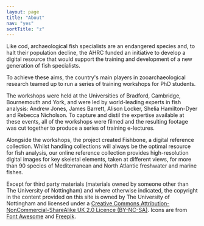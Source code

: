 ```yaml
---
layout: page
title: "About"
nav: "yes"
sortTitle: "z"
---
```


Like cod, archaeological fish specialists are an endangered species and, to halt their population decline, the AHRC funded an initiative to develop a digital resource that would support the training and development of a new generation of fish specialists.

To achieve these aims, the country's main players in zooarchaeological research teamed up to run a series of training workshops for PhD students.

The workshops were held at the Universities of Bradford, Cambridge, Bournemouth and York, and were led by world-leading experts in fish analysis: Andrew Jones, James Barrett, Alison Locker, Shelia Hamilton-Dyer and Rebecca Nicholson. To capture and distil the expertise available at these events, all of the workshops were filmed and the resulting footage was cut together to produce a series of training e-lectures.

Alongside the workshops, the project created Fishbone, a digital reference collection. Whilst handling collections will always be the optimal resource for fish analysis, our online reference collection provides high-resolution digital images for key skeletal elements, taken at different views, for more than 90 species of Mediterranean and North Atlantic freshwater and marine fishes.  

Except for third party materials (materials owned by someone other than The University of Nottingham) and where otherwise indicated, the copyright in the content provided on this site is owned by The University of Nottingham and licensed under a <a href="https://creativecommons.org/licenses/by-nc-sa/2.0/uk/">Creative Commons Attribution-NonCommercial-ShareAlike UK 2.0 Licence (BY-NC-SA)</a>. Icons are from <a href="https://fontawesome.com/">Font Awesome</a> and <a href="https://www.freepik.com" title="Freepik">Freepik</a>.
